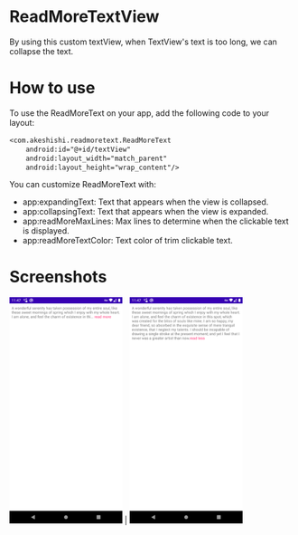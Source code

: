 # ReadMoreTextView
By using this custom textView, when TextView's text is too long, we can collapse the text.

# How to use
To use the ReadMoreText on your app, add the following code to your layout:

```
<com.akeshishi.readmoretext.ReadMoreText
    android:id="@+id/textView"
    android:layout_width="match_parent"
    android:layout_height="wrap_content"/>
```
You can customize ReadMoreText with:

* app:expandingText: Text that appears when the view is collapsed.
* app:collapsingText: Text that appears when the view is expanded.
* app:readMoreMaxLines: Max lines to determine when the clickable text is displayed.
* app:readMoreTextColor: Text color of trim clickable text.

# Screenshots
<img src="https://github.com/AtineKeshishi/ReadMoreText/blob/master/screenshots/screenshot1.png" width="200" height="400" /> |
<img src="https://github.com/AtineKeshishi/ReadMoreText/blob/master/screenshots/screenshot2.png" width="200" height="400" />
